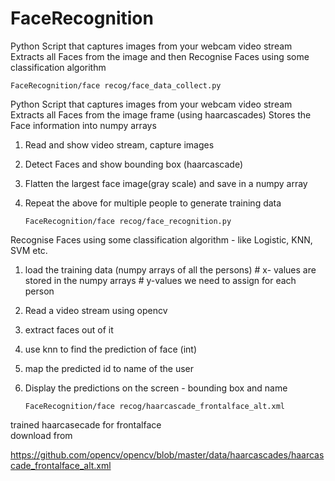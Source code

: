 # FaceRecognition
Python Script that captures images from your webcam video stream Extracts all Faces from the image and then Recognise Faces using some classification algorithm


	FaceRecognition/face recog/face_data_collect.py


Python Script that captures images from your webcam video stream
Extracts all Faces from the image frame (using haarcascades)
Stores the Face information into numpy arrays

 1. Read and show video stream, capture images
 2. Detect Faces and show bounding box (haarcascade)
 3. Flatten the largest face image(gray scale) and save in a numpy array
 4. Repeat the above for multiple people to generate training data


	    FaceRecognition/face recog/face_recognition.py
      
 Recognise Faces using some classification algorithm - like Logistic, KNN, SVM etc.


 1. load the training data (numpy arrays of all the persons)
		# x- values are stored in the numpy arrays
		# y-values we need to assign for each person
 2. Read a video stream using opencv
 3. extract faces out of it
 4. use knn to find the prediction of face (int)
 5. map the predicted id to name of the user 
 6. Display the predictions on the screen - bounding box and name



		FaceRecognition/face recog/haarcascade_frontalface_alt.xml
 
trained haarcasecade for frontalface   
download from 

https://github.com/opencv/opencv/blob/master/data/haarcascades/haarcascade_frontalface_alt.xml
      



